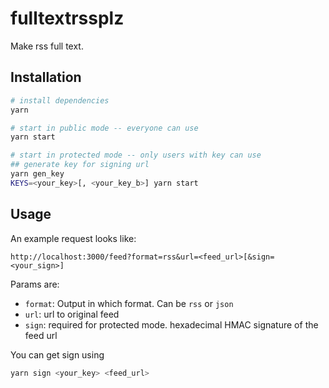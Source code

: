 # fulltextrssplz

Make rss full text.

## Installation

```bash
# install dependencies
yarn

# start in public mode -- everyone can use
yarn start

# start in protected mode -- only users with key can use
## generate key for signing url
yarn gen_key
KEYS=<your_key>[, <your_key_b>] yarn start
```

## Usage

An example request looks like:

```
http://localhost:3000/feed?format=rss&url=<feed_url>[&sign=<your_sign>]
```

Params are:

- `format`: Output in which format. Can be `rss` or `json`
- `url`: url to original feed
- `sign`: required for protected mode. hexadecimal HMAC signature of the feed url

You can get sign using

```bash
yarn sign <your_key> <feed_url>
```
